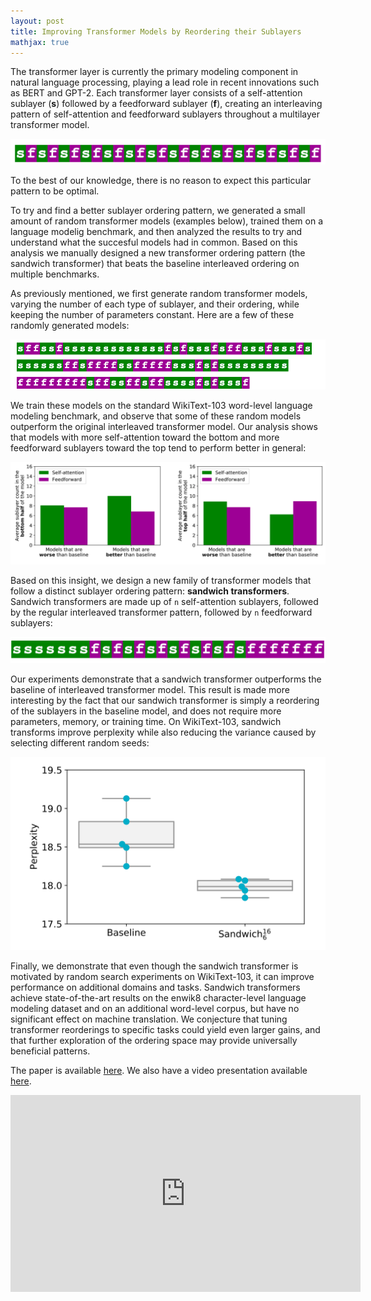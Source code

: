 ```yaml
---
layout: post
title: Improving Transformer Models by Reordering their Sublayers
mathjax: true
---
```


The transformer layer is currently the primary modeling component in natural language processing, playing a lead role in recent innovations such as BERT  and GPT-2.
Each transformer layer consists of a self-attention sublayer (**s**) followed by a  feedforward sublayer (**f**), creating an interleaving pattern of self-attention and feedforward sublayers throughout a multilayer transformer model.  

<div class="imgcap">
<img src="/images/sandwich/sf.png">
</div>

To the best of our knowledge, there is no reason to expect this particular pattern to be optimal.

To try and find a better sublayer ordering pattern, we generated a small amount of random transformer models (examples below), trained them on a language modelig benchmark, and then analyzed the results to try and understand what the succesful models had in common. 
Based on this analysis we manually designed a new transformer ordering pattern (the sandwich transformer) that beats the baseline interleaved ordering on multiple benchmarks. 

As previously mentioned, we first generate random transformer models, varying the number of each type of sublayer, and their ordering, while keeping the number of parameters constant. Here are a few of these randomly generated models:

<div class="imgcap">
<img src="/images/sandwich/randomly_generated.png">
</div>


We train these models on the standard WikiText-103 word-level language modeling benchmark, and observe that some of these random models outperform the original interleaved transformer model.
Our analysis shows that models with more self-attention toward the bottom and more feedforward sublayers toward the top tend to perform better in general:

<div class="imgcap">
<img src="/images/sandwich/distribution_analysis.png">
</div>

Based on this insight, we design a new family of transformer models that follow a distinct sublayer ordering pattern: **sandwich transformers**. Sandwich transformers are made up of `n` self-attention sublayers, followed by the regular interleaved transformer pattern, followed by `n` feedforward sublayers:

<div class="imgcap">
<img src="/images/sandwich/sandwich.png">
</div>

Our experiments demonstrate that a sandwich transformer outperforms the baseline of interleaved transformer model. This result is made more interesting by the fact that our sandwich transformer is simply a reordering of the sublayers in the baseline model, and does not require more parameters, memory, or training time. On WikiText-103, sandwich transforms improve perplexity while also reducing the variance caused by selecting different random seeds:

<div class="imgcap">
<img src="/images/sandwich/sandwich6_vs_baseline.png">
</div>

Finally, we demonstrate that even though the sandwich transformer is motivated by random search experiments on WikiText-103, it can improve performance on additional domains and tasks. Sandwich transformers achieve state-of-the-art results on the enwik8 character-level language modeling dataset and on an additional word-level corpus, but have no significant effect on machine translation.
We conjecture that tuning transformer reorderings to specific tasks could yield even larger gains, and that further exploration of the ordering space may provide universally beneficial patterns.

The paper is available [here](https://ofir.io/sandwich_transformer.pdf). We also have a video presentation available [here](https://www.youtube.com/watch?v=rFuuGEj3AhU). 

<iframe width="560" height="315" src="https://www.youtube.com/embed/rFuuGEj3AhU" frameborder="0" allow="accelerometer; autoplay; encrypted-media; gyroscope; picture-in-picture" allowfullscreen></iframe>
